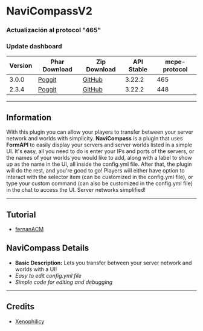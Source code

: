 
# NaviCompassV2
### Actualización al protocol "465" 

### Update dashboard
| Version | Phar Download |	Zip Download | API Stable | mcpe-protocol | 
|-------|-------------|-------------|-----------|-------|
| 3.0.0 | [Poggit](https://poggit.pmmp.io/r/143427/NaviCompassV2_dev-22.phar) | [GitHub](https://github.com/fernanACM/NaviCompassV2/archive/refs/heads/master.zip) |3.22.2| 465 |
| 2.3.4 | [Poggit](https://poggit.pmmp.io/r/132846/NaviCompassV2_dev-20.phar) | [GitHub](https://github.com/fernanACM/NaviCompassV2/archive/refs/heads/master.zip) |3.22.2| 448 |
__________________________________________________________________________________________

## Information
With this plugin you can allow your players to transfer between your server network and worlds with simplicity. **NaviCompass** is a plugin that uses **FormAPI** to easily display your servers and server worlds listed in a simple UI. It's easy, all you need to do is enter your IPs and ports of the servers, or the names of your worlds you would like to add, along with a label to show up as the name in the UI, all inside the config.yml file. After that, the plugin will do the rest, and you're good to go! Players will either have option to interact with the selector item (can be customized in the config.yml file), or type your custom command (can also be customized in the config.yml file) in the chat to access the UI. Server networks simplified!

***
## Tutorial
* [fernanACM](https://youtu.be/4pYsfw7vPHc)

## NaviCompass Details
* **Basic Description:** Lets you transfer between your server network and worlds with a UI!
* *Easy to edit config.yml file*
* *Simple code for editing and debugging*
***

## Credits
* [Xenophilicy](https://github.com/Xenophilicy/)
